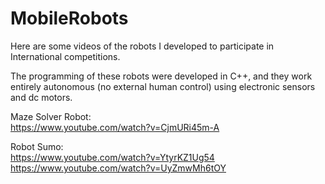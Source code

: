 # MobileRobots
Here are some videos of the robots I developed to participate in International competitions. 

The programming of these robots were developed in C++, and they work entirely autonomous (no external human control) using electronic sensors and dc motors. 

Maze Solver Robot: <br>
https://www.youtube.com/watch?v=CjmURi45m-A 

Robot Sumo: <br>
https://www.youtube.com/watch?v=YtyrKZ1Ug54 <br>
https://www.youtube.com/watch?v=UyZmwMh6tOY

